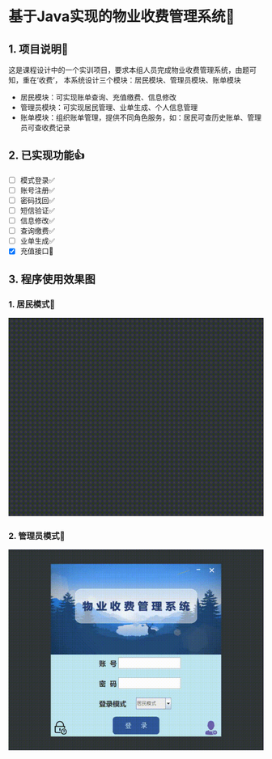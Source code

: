 # 基于Java实现的物业收费管理系统:memo:
## 1. 项目说明:facepunch:
这是课程设计中的一个实训项目，要求本组人员完成物业收费管理系统，由题可知，重在‘收费’，
本系统设计三个模块：居民模块、管理员模块、账单模块
- 居民模块：可实现账单查询、充值缴费、信息修改
- 管理员模块：可实现居民管理、业单生成、个人信息管理
- 账单模块：组织账单管理，提供不同角色服务，如：居民可查历史账单、管理员可查收费记录

## 2. 已实现功能:thumbsup:
- [ ] 模式登录:white_check_mark:
- [ ] 账号注册:white_check_mark:
- [ ] 密码找回:white_check_mark:
- [ ] 短信验证:white_check_mark:
- [ ] 信息修改:white_check_mark:
- [ ] 查询缴费:white_check_mark:
- [ ] 业单生成:white_check_mark:
- [x] 充值接口:red_circle:

## 3. 程序使用效果图
### 1. 居民模式:rocket:
![imgae](https://github.com/MartyAlien/program/blob/master/01.gif)

### 2. 管理员模式:rocket:
![imgae](https://github.com/MartyAlien/program/blob/master/02.gif)
 



